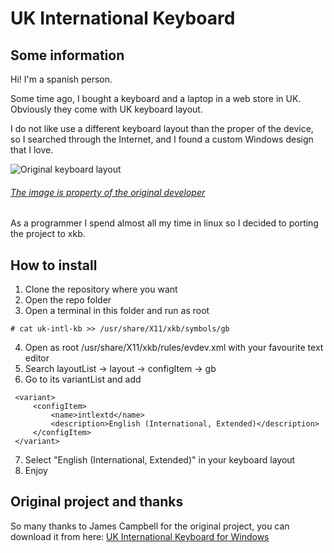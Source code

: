 # UK International Keyboard

## Some information

Hi!
I'm a spanish person.

Some time ago, I bought a keyboard and a laptop in a web store in UK. Obviously they come with UK keyboard layout.

I do not like use a different keyboard layout than the proper of the device, so I searched through the Internet, and I found a custom Windows design that I love.

![Original keyboard layout](http://www.zolid.com/uk-intl-kb/UK-Intl%20WEur%20kb%20(v2.0).png) 
###### [The image is property of the original developer](http://www.zolid.com/uk-intl-kb/index.htm)


As a programmer I spend almost all my time in linux so I decided to porting the project to xkb.

## How to install

1. Clone the repository where you want
2. Open the repo folder
3. Open a terminal in this folder and run as root
```
# cat uk-intl-kb >> /usr/share/X11/xkb/symbols/gb
```
4. Open as root /usr/share/X11/xkb/rules/evdev.xml with your favourite text editor
5. Search layoutList -> layout -> configItem -> gb
6. Go to its variantList and add

```
 <variant>
     <configItem>
         <name>intlextd</name>
         <description>English (International, Extended)</description>
     </configItem>
 </variant>
```
7. Select "English (International, Extended)" in your keyboard layout
8. Enjoy

## Original project and thanks

So many thanks to James Campbell for the original project, you can download it from here: [UK International Keyboard for Windows](http://www.zolid.com/uk-intl-kb/index.htm)
